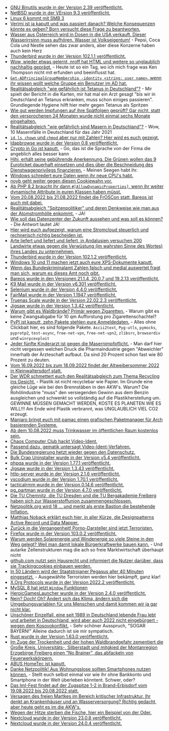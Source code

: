 * [GNU Binutils wurde in der Version 2.39 veröffentlicht.](https://www.phoronix.com/news/GNU-Binutils-2.39-Released)
* [NetBSD wurde in der VErsion 9.3 veröffentlicht.](https://www.phoronix.com/news/NetBSD-9.3-Released)
* [Linux 6 kommt mit SMB 3](https://www.phoronix.com/news/Linux-6.0-SM3-Client-Perf-MC)
* [Verimi ist ja kaputt und was passiert danach? Welche Konsequenzen könnte es geben? Born versucht diese Frage zu beantworten.](https://www.borncity.com/blog/2022/08/07/verimi-fiasko-dem-id-dienst-droht-wohl-mchtig-rger/)
* [Wasser aus Österreich wird in Dosen in die USA verkauft. Dieser Wasserirrsinn muss aufhören. Wasser ist Volkseigentum!](https://netzfrauen.org/2022/08/06/water-10/) - Pepsi, Coca Cola und Nestle sehen das zwar anders, aber diese Konzerne haben auch kein Herz
* [Thunderbird wurde in der Version 102.1.1 veröffentlicht.](https://www.borncity.com/blog/2022/08/06/thunderbird-102-1-1/)
* [Wow, wieder etwas gelernt, nroff hat HTML und weitere so unglaublich nachhaltig geprägt.](https://opensource.com/article/22/8/old-school-technical-writing-groff) - Heute ist so ein Tag, wo ich mich frage was Ken Thompson nicht mit erfunden und beeinflusst hat.
* [`Get-ADPrincipalGroupMembership -identity <string: user name>`, wenn ihr wissen wollt welche Gruppe ein Benutzer im AD hat.](https://4sysops.com/archives/get-ad-user-group-membership-with-get-adprincipalgroupmembership/)
* [Realitätsabgleich "wie gefährlich ist Tetanus in Deutschland"?](https://impfentscheidung.online/trotz-vieler-ungeimpfter-wenige-tetanus-faelle-bei-jungen-menschen/) - Mir spielt der Bericht in die Karten, mir hat mal ein Arzt gesagt "bis wir in Deutschland an Tetanus erkranken, muss schon einiges passieren". Grundlegende Hygiene hilft hier mehr gegen Tetanus als Spritzen
* [Wie gut werden Impfungen auf ihre Spätfolgen geprüft? Gar nicht, statt den versprochenen 24 Monaten wurde nicht einmal sechs Monate eingehalten.](https://impfentscheidung.online/covid-19-impfstoff-zulassungsstudie-wertlos-gemacht/)
* [Realitätsabgleich "wie gefährlich sind Masern in Deutschland"?](https://impfentscheidung.online/masern-2021/) - Wow, 10 Masernfälle in Deutschland für das Jahr 2021
* [`id`, `ls`, `chown` und `chmod` aber nur mit Zahlen? Hier wird es euch gezeigt.](https://opensource.com/article/22/8/fix-file-permission-errors-linux)
* [ldapbrowse wurde in der Version 0.8 veröffentlicht.](https://github.com/david0/ldapbrowse/releases/tag/v0.8)
* [Crypto in Go ist kaputt.](https://blog.fefe.de/?ts=9c0f4765) - Go, das ist die Sprache von der Firma die angeblich alles besser kann
* [Hihi, erhält seine gebührende Anerkennung. Die Grünen wollen das 9 Euroticket dauerhaft einsetzen und dies über die Beschneidung des Dienstwagenprivilegs finanzieren.](https://blog.fefe.de/?ts=9c0f8eea) - Meinen Seegen habt ihr.
* [Windows schredert eure Daten wenn ihr neue CPU's habt.](https://www.borncity.com/blog/2022/08/09/windows-systeme-mit-neuesten-cpus-fr-datenbeschdigung-anfllig/)
* [noyb geht weiter gegen diesen Cookiewahn vor.](https://noyb.eu/en/226-complaints-lodged-against-deceptive-cookie-banners)
* [Ab PHP 8.2 braucht ihr dann `#[AllowDynamicProperties]`, wenn ihr weiter dynamische Attribute in euren Klassen haben müsst.](https://stitcher.io/blog/deprecated-dynamic-properties-in-php-82)
* [Vom 20.08.2022 bis 21.08.2022 findet die FrOSCon statt, Bareos ist auch mit dabei.](https://www.bareos.com/de/froscon-2022/)
* [Realitätsabgleich "Spitzenpolitiker" und deren Denkweise wie man aus der Atomstromhölle enkommt.](https://www.sonnenseite.com/de/politik/politiker-die-nicht-lernen-wollen/) - JA!
* [Wie soll das Datenzenter der Zukunft aussehen und was soll es können?](https://www.opensourcerers.org/2022/08/08/the-datacenter-of-the-future/) - Die Antwort lautet JA!
* [Hier wird euch aufgezeigt, warum eine Stromcloud steuerlich und rechnerisch richtig bescheiden ist.](https://www.youtube.com/watch?v=nY1sV0dgmwE)
* [Arte liefert und liefert und liefert, in Andalusien versuchen 200 Landwirte etwas gegen die Verwüstung (im wahrsten Sinne des Wortes) ihres Landes zu unternehmen.](https://www.youtube.com/watch?v=xLhBg065O0s)
* [Thunderbird wurde in der Version 102.1.2 veröffentlicht.](https://www.borncity.com/blog/2022/08/09/thunderbird-102-1-2-mit-bugfix/)
* [Windows 10 und 11 machen jetzt auch eure XPS-Dokumente kaputt.](https://www.borncity.com/blog/2022/08/09/windows-10-11-xps-dokumente-lassen-sich-nach-update-nicht-mehr-ffnen/)
* [Wenn das Bundeskriminalamt Zahlen falsch und medial auswertet fragt man sich, warum es dieses Amt noch gibt.](https://netzpolitik.org/2022/sexualisierte-gewalt-gegen-kinder-bka-verbreitet-irrefuehrende-pressemitteilung/)
* [Bareos wurde in den Versionen 21.1.4, 20.0.7 und 19.2.13 veröffentlicht.](https://www.bareos.com/de/bareos-21-1-4-de/)
* [K9 Mail wurde in der Version v6.301 veröffentlicht.](https://github.com/thundernest/k-9/releases/tag/6.301)
* [Selenium wurde in der Version 4.4.0 veröffentlicht.](https://github.com/SeleniumHQ/selenium/releases/tag/selenium-4.4.0)
* [FairMail wurde in der Version 1.1947 veröffentlicht.](https://github.com/M66B/FairEmail/releases/tag/1.1947)
* [Truenas Scale wurde in der Version 22.02.2.3 veröffentlicht.](https://github.com/truenas/documentation/releases/tag/TS22.02.2.3)
* [Jigsaw wurde in der Version 1.3.42 veröffentlicht.](https://github.com/tighten/jigsaw/releases/tag/v1.3.42)
* [Warum gibt es Waldbrände? Primär wegen Zigaretten.](https://www.sonnenseite.com/de/umwelt/waldbraende-in-europa/) - Warum gibt es keine Zwangsabgabe für 10 qm Aufforstung pro Zigarettenschachtel?
* [PyPI ist kaputt, zehn Pakete stehlen eure Anmeldedaten.](https://www.bleepingcomputer.com/news/security/10-malicious-pypi-packages-found-stealing-developers-credentials/) - Alles ohne Clickbait hier, es sind folgende Pakete. `Ascii2text`, `Pyg-utls`, `pymocks`, `pyprotp2`, `test-async`, `free-net-vpn`, `free-net-vpn2`, `zlibsrc`, `browserdiv` und `winrpcexploit`
* [Jeder fünfte Kinderarzt ist gegen die Masernimpfpflicht.](https://impfentscheidung.online/kinderaerztet-gegen-masernimpfpflicht/) - Man darf hier nicht vergessen welchen Druck die Pharmaindustrie gegen "Abweichler" innerhalb der Ärzteschaft aufbaut. Da sind 20 Prozent schon fast wie 80 Prozent zu deuten.
* [Vom 16.09.2022 bis zum 18.09.2022 findet der Altweibersommer 2022 in Kleinwaltersdorf statt.](https://kleinwaltersdorf.de/index.php/2022/08/09/altweibersommer-2022/)
* [Der WDR schmettert euch den Realitätsabgleich zum Thema Recycling ins Gesicht.](https://www.ardmediathek.de/video/dokus-im-ersten/die-recyclingluege-oder-schockierende-doku/das-erste/Y3JpZDovL2Rhc2Vyc3RlLmRlL3JlcG9ydGFnZSBfIGRva3VtZW50YXRpb24gaW0gZXJzdGVuL2YwMTFjNmY0LTc1MGUtNDc5Mi1iZDgyLWRkZDM4YTNhMWU4Yw) - Plastik ist nicht recyclebar wie Papier. Im Grunde eine gleiche Lüge wie bei den Brennstäben in den AKW's. Warum? Die Rohölindustrie "muss" den versiegenden Gewinn aus dem Benzin ausgleichen und schwenkt so vollständig auf die Plastikherstellung um. GEWINNE MÜSSEN GEMACHT WERDEN, KOSTE ES PLANETEN WIE ES WILL!!! Am Ende wird Plastik verbrannt, was UNGLAUBLICH VIEL CO2 erzeugt.
* [Manjaro bringt euch mit pamac einen grafischen Paketmanager für Arch basierenden Systeme.](https://wiki.manjaro.org/index.php?title=Pamac)
* [Ab dem 10.08.2022 muss Trinkwasser im öffentlichen Raum kostenlos sein.](https://www.sonnenseite.com/de/umwelt/staedte-und-gemeinden-muessen-trinkwasser-im-oeffentlichen-raum-kostenlos-bereitstellen/)
* [Chaos Computer Club hackt Video-Ident.](https://www.ccc.de/de/updates/2022/chaos-computer-club-hackt-video-ident)
* [Passend dazu, gematik untersagt Video-Ident-Verfahren.](https://www.borncity.com/blog/2022/08/10/gematik-untersagt-video-ident-verfahren-in-der-telematikinfrastruktur-9-august-2022/)
* [Die Bundesregierung hetzt wieder gegen den Datenschutz.](https://www.kuketz-blog.de/spannungsfeld-datenschutz-und-online-news/)
* [Bulk Crap Uninstaller wurde in der Version v5.4 veröffentlicht.](https://github.com/Klocman/Bulk-Crap-Uninstaller/releases/tag/v5.4)
* [phpqa wurde in der Version 1.77.1 veröffentlicht.](https://github.com/jakzal/phpqa/releases/tag/v1.77.1)
* [Jigsaw wurde in der Version 1.3.43 veröffentlicht.](https://github.com/tighten/jigsaw/releases/tag/v1.3.43)
* [http-server wurde in der Version 2.1.6 veröffentlicht.](https://github.com/amphp/http-server/releases/tag/v2.1.6)
* [vscodium wurde in der Version 1.70.1 veröffentlicht.](https://github.com/VSCodium/vscodium/releases/tag/1.70.1)
* [tacticalrmm wurde in der Version 0.14.6 veröffentlicht.](https://github.com/amidaware/tacticalrmm/releases/tag/v0.14.6)
* [pg_partman wurde in der Version 4.7.0 veröffentlicht.](https://www.postgresql.org/about/news/pg_partman-470-released-2495/)
* [Die TU Chemnitz, die TU Dresden und die TU Bergakademie Freiberg haben sich zur Wasserstoffunion zusammengeschlossen.](https://tu-freiberg.de/presse/technische-universitaeten-schliessen-sich-zur-saechsischen-wasserstoffunion-zusammen)
* [Netzpolitik.org wird 18 ... und merkt als erste Bastion die bestehende Inflation.](https://netzpolitik.org/2022/18-jahre-netzpolitik-org-zusammenlegen-zum-geburtstag/)
* [Matthias Noback erklärt euch hier, in aller Kürze, die Designpatterns Active Record und Data Mapper.](https://matthiasnoback.nl/2022/08/simple-solutions-1-active-record-versus-data-mapper/)
* [Zurück in die Vergangenheit! Porno-Darsteller sind jetzt Terroristen.](https://blog.fefe.de/?ts=9c0d3d33)
* [Firefox wurde in der Version 103.0.2 veröffentlicht.](https://www.borncity.com/blog/2022/08/11/firefox-103-0-2-freigegeben/)
* [Warum werden Solarenergie und Windenergie so viele Steine in den Weg gelegt? Weil man damit lokale Bürgerkraftwerke bauen kann.](https://opensource.com/open-organization/22/8/solar-power-vs-traditional-power) - Und autarke Zellenstrukturen mag die ach so freie Marktwirtschaft überhaupt nicht
* [github.com nutzt sein Hausrecht und informiert die Nutzer darüber, dass sie Trackingcookies einbauen werden.](https://www.bleepingcomputer.com/news/security/githubs-new-privacy-policy-sparks-backlash-over-tracking-cookies/)
* [In 50 Ländern wird der Staatstrojaner Pegasus aller 40 Minuten eingesetzt.](https://netzpolitik.org/2022/untersuchungsausschuss-staatstrojaner-pegasus-wird-alle-40-minuten-eingesetzt/) - Ausgewählte Terroristen werden hier bekämpft, ganz klar!
* [X.Org Protocols wurde in der Version 2022.2 veröffentlicht.](https://www.phoronix.com/news/xorgproto-2022.2)
* [MySQL 8 hat jetzt `Window` Funktionen](https://www.percona.com/blog/window-functions-in-mysql-8-0/)
* [HeroicGamesLauncher wurde in der Version 2.4.0 veröffentlicht.](https://github.com/Heroic-Games-Launcher/HeroicGamesLauncher/releases/tag/v2.4.0)
* [Nein? Doch! Oh? Ändert sich das Klima, ändern sich die Umgebungsvariablen für uns Menschen und damit kommen wir ja gar nicht klar.](https://www.sonnenseite.com/de/umwelt/krankheitsbeschleuniger-klimawandel)
* [Unschöner Einzelfall, eine seit 1989 in Deutschland lebende Frau lebt und arbeitet in Deutschland, wird aber auch 2022 nicht eingebürgert - wegen dem Kosovokonflikt.](https://www.mdr.de/video/mdr-videos/a/video-646202.html) - Sehr schöner Ausspruch, "SOGAR BAYERN!" Alleine dadurch ist sie mir sympatisch.
* [Rust wurde in der Version 1.63.0 veröffentlicht.](https://blog.rust-lang.org/2022/08/11/Rust-1.63.0.html)
* [Im Zuge der Trockenheit und der hohen Waldbrandgefahr zementiert die Große Kreis, Universitäts-, Silberstadt und mitgkied der Montanregion Erzgebirge Freiberg einen "No Brainer", das abfackeln von Feuerwerkskörpern.](https://www.mdr.de/nachrichten/sachsen/chemnitz/freiberg/feuerwerk-verbot-trockenheit-hitze-brand-gefahr-100.html)
* [ABUS HomeTec ist kaputt.](https://www.borncity.com/blog/2022/08/11/bsi-warnung-vor-abus-hometec-pro-cfa-3000-trschloss/)
* [Danke Netzpolitik! Aus Wohnungslose sollten Smartphones nutzen können.](https://netzpolitik.org/2022/internet-fuer-wohnungslose-wackeliger-empfang-auf-der-strasse/) - Stellt euch selbst einmal vor wie ihr ohne Bankkonto und Smartphone in der Welt überleben könntent. Schwer, oder?
* [Das ImI-Fest findet auf der Zugspitze 1-2 in Brand-Erbisdorf vom 19.08.2022 bis 20.08.2022 statt.](https://www.facebook.com/ImI-eV-Brand-Erbisdorf-120319958071794/)
* [Versagen des freien Martkes im Bereich kritischer Infrastruktur. Ihr denkt an Krankenhäuser und an Wasserversorgung? Richtig gedacht, aber heute geht es im die AKW's.](https://www.sonnenseite.com/de/energie/wassermangel-in-akws/)
* [Wegen der Hitze sterben die Fische, hier ein Beispiel von der Oder.](https://www.sonnenseite.com/de/umwelt/massives-fisch-sterben-in-der-oder/)
* [Nextcloud wurde in der Version 23.0.8 veröffentlicht.](https://github.com/nextcloud/server/releases/tag/v23.0.8)
* [Nextcloud wurde in der Version 24.0.4 veröffentlicht.](https://github.com/nextcloud/server/releases/tag/v24.0.4)
